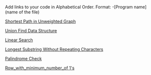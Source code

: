 Add links to your code in Alphabetical Order.
Format: -[Program name](name of the file)

[Shortest Path in Unweighted Graph](shortest_path_unweighted.py)  

[Union Find Data Structure](ufds.py)

[Linear Search](LinearSearch.py) 

[Longest Substring Without Repeating Characters](lengthOfLongestSubstring.py)

[Palindrome Check](palindrome_check.py)

[Row_with_minimum_number_of 1's](Row_with_minimum_number_of_1's.py)